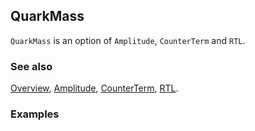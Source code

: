 ## QuarkMass

`QuarkMass` is an option of `Amplitude`, `CounterTerm` and `RTL`.

### See also

[Overview](Extra/FeynCalc.md), [Amplitude](Amplitude.md), [CounterTerm](CounterTerm.md), [RTL](RTL.md).

### Examples
